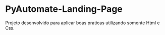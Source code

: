 # PyAutomate-Landing-Page
Projeto desenvolvido para aplicar boas praticas utilizando somente Html e Css.
